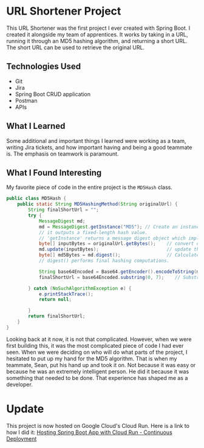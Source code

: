 # URL Shortener Project

This URL Shortener was the first project I ever created with Spring Boot. I created it alongside my team of apprentices. It works by taking in a URL, running it through an MD5 hashing algorithm, and returning a short URL. The short URL can be used to retrieve the original URL.

## Technologies Used

- Git
- Jira
- Spring Boot CRUD application
- Postman
- APIs

## What I Learned

Some additional and important things I learned were working as a team, writing Jira tickets, and how important having and being a good teammate is. The emphasis on teamwork is paramount.

## What I Found Interesting

My favorite piece of code in the entire project is the `MD5Hash` class.

```java
public class MD5Hash {
    public static String MD5HashingMethod(String originalUrl) {
        String finalShortUrl = "";
        try {
            MessageDigest md;
            md = MessageDigest.getInstance("MD5"); // Create an instance of Message Digest. Message Digests are secure one-way hash functions
            // it outputs a fixed-length hash value.
            // 'getInstance' returns a message digest object which implements the specified algorithm (md5)
            byte[] inputBytes = originalUrl.getBytes();    // convert original url to bytes
            md.update(inputBytes);                         // update the message digest with the input bytes
            byte[] md5Bytes = md.digest();                 // Calculate the MD5 hash, returns an array of bytes 'md5Bytes'
            // digest() performs final hashing computations.

            String base64Encoded = Base64.getEncoder().encodeToString(md5Bytes);   // encodes the byte array 'md5Bytes' to base64
            finalShortUrl = base64Encoded.substring(0, 7);    // Substring of base64Encoded with the first 7 characters

        } catch (NoSuchAlgorithmException e) {
            e.printStackTrace();
            return null;

        }
        return finalShortUrl;
    }
}
```


Looking back at it now, it is not that complicated. However, when we were first building this, it was the most complicated piece of code I had ever seen. When we were deciding on who will do what parts of the project, I hesitated to put up my hand for the MD5 algorithm. That is when my teammate, Sean, put his hand up and took it on. Not because it was easy or because he was an extremely intelligent person. He did it because it was something that needed to be done. That experience has shaped me as a developer.

# Update
This project is now hosted on Google Cloud's Cloud Run. Here is a link to how I did it: [Hosting Spring Boot App with Cloud Run - Continuous Deployment](https://conorlynam.wordpress.com/2024/04/11/hosting-springboot-app-with-cloud-run-continuous-deployment/)
